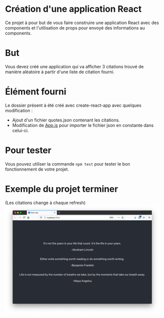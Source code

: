 # Création d'une application React

Ce projet à pour but de vous faire construire une
application React avec des components et l'utilisation
de props pour envoyé des informations au components.

# But
Vous devez créé une application qui va afficher
3 citations trouvé de manière aléatoire à partir d'une
liste de citation fourni.

# Élément fourni
Le dossier présent à été créé avec create-react-app avec quelques
modification :
* Ajout d'un fichier quotes.json contenant les citations.
* Modification de [App.js](src/App.js) pour importer le fichier json
en constante dans celui-ci.

# Pour tester
Vous pouvez utiliser la commande `npm test` pour tester le bon fonctionnement de votre projet.

# Exemple du projet terminer
(Les citations change à chaque refresh)
![QuotesApp](exemple.png)

